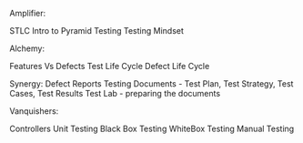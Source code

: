 Amplifier:

STLC
Intro to Pyramid Testing
Testing Mindset

Alchemy:

Features Vs Defects
Test Life Cycle
Defect Life Cycle

Synergy:
Defect Reports
Testing Documents - Test Plan, Test Strategy, Test Cases, Test Results
Test Lab - preparing the documents

Vanquishers:

Controllers Unit Testing
Black Box Testing
WhiteBox Testing
Manual Testing

